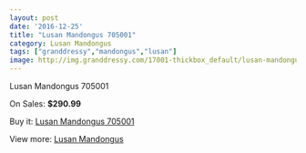```yaml
---
layout: post
date: '2016-12-25'
title: "Lusan Mandongus 705001"
category: Lusan Mandongus
tags: ["granddressy","mandongus","lusan"]
image: http://img.granddressy.com/17001-thickbox_default/lusan-mandongus-705001.jpg
---
```

Lusan Mandongus 705001

On Sales: **$290.99**
<a href="https://www.granddressy.com/en/lusan-mandongus/16003-lusan-mandongus-705001.html"><amp-img layout="responsive" width="600" height="600" src="//img.granddressy.com/17001-thickbox_default/lusan-mandongus-705001.jpg" alt="Lusan Mandongus 705001 0" /></a>

Buy it: [Lusan Mandongus 705001](https://www.granddressy.com/en/lusan-mandongus/16003-lusan-mandongus-705001.html "Lusan Mandongus 705001")

View more: [Lusan Mandongus](https://www.granddressy.com/en/31-lusan-mandongus "Lusan Mandongus")